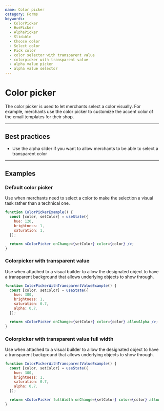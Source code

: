 ```yaml
---
name: Color picker
category: Forms
keywords:
  - ColorPicker
  - HuePicker
  - AlphaPicker
  - Slidable
  - Choose color
  - Select color
  - Pick color
  - color selector with transparent value
  - colorpicker with transparent value
  - alpha value picker
  - alpha value selector
---
```


# Color picker

The color picker is used to let merchants select a color visually. For
example, merchants use the color picker to customize the accent color of the
email templates for their shop.

---

## Best practices

- Use the alpha slider if you want to allow merchants to be able to select a
  transparent color

---

## Examples

### Default color picker

Use when merchants need to select a color to make the selection a visual
task rather than a technical one.

```jsx
function ColorPickerExample() {
  const [color, setColor] = useState({
    hue: 120,
    brightness: 1,
    saturation: 1,
  });

  return <ColorPicker onChange={setColor} color={color} />;
}
```

### Colorpicker with transparent value

Use when attached to a visual builder to allow the designated object to have a
transparent background that allows underlying objects to show through.

```jsx
function ColorPickerWithTransparentValueExample() {
  const [color, setColor] = useState({
    hue: 300,
    brightness: 1,
    saturation: 0.7,
    alpha: 0.7,
  });

  return <ColorPicker onChange={setColor} color={color} allowAlpha />;
}
```

### Colorpicker with transparent value full width

Use when attached to a visual builder to allow the designated object to have a
transparent background that allows underlying objects to show through.

```jsx
function ColorPickerWithTransparentValueExample() {
  const [color, setColor] = useState({
    hue: 300,
    brightness: 1,
    saturation: 0.7,
    alpha: 0.7,
  });

  return <ColorPicker fullWidth onChange={setColor} color={color} allowAlpha />;
}
```
